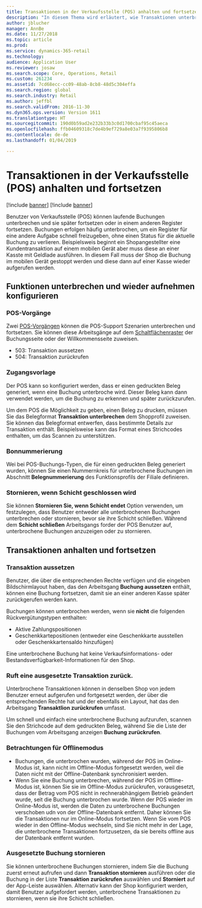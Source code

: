 ```yaml
---
title: Transaktionen in der Verkaufsstelle (POS) anhalten und fortsetzen
description: "In diesem Thema wird erläutert, wie Transaktionen unterbrochen und später fortgesetzt werden können oder sie in einem anderen Register fortsetzen können mithilfe von Microsoft Dynamics 365 for Retail."
author: jblucher
manager: AnnBe
ms.date: 11/27/2018
ms.topic: article
ms.prod: 
ms.service: dynamics-365-retail
ms.technology: 
audience: Application User
ms.reviewer: josaw
ms.search.scope: Core, Operations, Retail
ms.custom: 261234
ms.assetid: 7cd68ecc-cc09-48ab-8cb8-48d5c304effa
ms.search.region: global
ms.search.industry: Retail
ms.author: jeffbl
ms.search.validFrom: 2016-11-30
ms.dyn365.ops.version: Version 1611
ms.translationtype: HT
ms.sourcegitcommit: 190d0b59ad2e232b33b3c0d1700cbaf95c45aeca
ms.openlocfilehash: ffb04609318c7de4b9ef729a8e03a7f9395806b8
ms.contentlocale: de-de
ms.lasthandoff: 01/04/2019

---
```


# <a name="suspend-and-resume-transactions-in-the-point-of-sale-pos"></a>Transaktionen in der Verkaufsstelle (POS) anhalten und fortsetzen

[!include [banner](includes/banner.md)]
[!include [banner](includes/preview-banner.md)]

Benutzer von Verkaufsstelle (POS) können laufende Buchungen unterbrechen und sie später fortsetzen oder in einem anderen Register fortsetzen. Buchungen erfolgen häufig unterbrochen, um ein Register für eine andere Aufgabe schnell freizugeben, ohne einen Status für die aktuelle Buchung zu verlieren. Beispielsweis beginnt ein Shopangestellter eine Kundentransaktion auf einem mobilen Gerät aber muss diese an einer Kasste mit Geldlade ausführen. In diesem Fall muss der Shop die Buchung im mobilen Gerät gestoppt werden und diese dann auf einer Kasse wieder aufgerufen werden.

## <a name="configure-suspend-and-resume-functionality"></a>Funktionen unterbrechen und wieder aufnehmen konfigurieren

### <a name="pos-operations"></a>POS-Vorgänge

Zwei [POS-Vorgängen](pos-operations.md) können die POS-Support Szenarien unterbrechen und fortsetzen. Sie können diese Arbeitsgänge auf dem [Schaltflächenraster](pos-screen-layouts.md) der Buchungsseite oder der Willkommensseite zuweisen.

- 503: Transaktion aussetzen
- 504: Transaktion zurückrufen

### <a name="receipt-template"></a>Zugangsvorlage

Der POS kann so konfiguriert werden, dass er einen gedruckten Beleg generiert, wenn eine Buchung unterbroche wird. Dieser Beleg kann dann verwendet werden, um die Buchung zu erkennen und später zurückzurufen.

Um dem POS die Möglichkeit zu geben, einen Beleg zu drucken, müssen Sie das Belegformat **Transaktion unterbrechen** dem Shopprofil zuweisen. Sie können das Belegformat entwerfen, dass bestimmte Details zur Transaktion enthält. Beispielsweise kann das Format eines Strichcodes enthalten, um das Scannen zu unterstützen.

### <a name="receipt-numbering"></a>Bonnummerierung

Wei bei POS-Buchungs-Typen, die für einen gedruckten Beleg generiert wurden, können Sie einen Nummernkreis für unterbrochene Buchungen im Abschnitt **Belegnummerierung** des Funktionsprofils der Filiale definieren.

### <a name="void-when-closing-shift"></a>Stornieren, wenn Schicht geschlossen wird

Sie können **Stornieren Sie, wenn Schicht endet** Option verwenden, um festzulegen, dass Benutzer entweder alle unterbrochenen Buchungen unterbrechen oder stornieren, bevor sie ihre Schicht schließen. Während dem **Schicht schließen** Arbeitsgangs forder der POS Benutzer auf, unterbrochene Buchungen anzuzeigen oder zu stornieren.

## <a name="suspend-and-resume-a-transaction"></a>Transaktionen anhalten und fortsetzen

### <a name="suspend-a-transaction"></a>Transaktion aussetzen

Benutzer, die über die entsprechenden Rechte verfügen und die eingeben Bildschirmlayout haben, das den Arbeitsgang **Buchung aussetzen** enthält, können eine Buchung fortsetzen, damit sie an einer anderen Kasse später zurückgerufen werden kann.

Buchungen können unterbrochen werden, wenn sie **nicht** die folgenden Rückvergütungstypen enthalten:

- Aktive Zahlungspositionen
- Geschenkkartepositionen (entweder eine Geschenkkarte ausstellen oder Geschenkkartensaldo hinzufügen)

Eine unterbrochene Buchung hat keine Verkaufsinformations- oder Bestandsverfügbarkeit-Informationen für den Shop.

### <a name="resume-a-suspended-transaction"></a>Ruft eine ausgesetzte Transaktion zurück.

Unterbrochene Transaktionen können in denselben Shop von jedem Benutzer erneut aufgerufen und fortgesetzt werden, der über die entsprechenden Rechte hat und der ebenfalls ein Layout, hat das den Arbeitsgang **Transaktlion zurückrufen** umfasst.

Um schnell und einfach eine unterbrochene Buchung aufzurufen, scannen Sie den Strichcode auf dem gedruckten Beleg, während Sie die Liste der Buchungen vom Arbeitsgang anzeigen **Buchung zurückrufen**.

### <a name="considerations-for-offline-mode"></a>Betrachtungen für Offlinemodus

- Buchungen, die unterbrochen wurden, während der POS im Online-Modus ist, kann nicht im Offline-Modus fortgesetzt werden, weil die Daten nicht mit der Offline-Datenbank synchronisiert werden.
- Wenn Sie eine Buchung unterbrechen, während der POS im Offline-Modus ist, können Sie sie im Offline-Modus zurückrufen, vorausgesetzt, dass der Betrag vom POS nicht in rechnerabhängigem Betrieb geändert wurde, seit die Buchung unterbrochen wurde. Wenn der POS wieder im Online-Modus ist, werden die Daten zu unterbrochene Buchungen verschoben udn von der Offline-Datenbank entfernt. Daher können Sie die Transaktionen nur im Online-Modus fortsetzen. Wenn Sie vom POS wieder in den Offline-Modus wechseln, sind Sie nicht mehr in der Lage, die unterbrochene Transaktionen fortzusetzen, da sie bereits offline aus der Datenbank entfernt wurden.

### <a name="void-a-suspended-transaction"></a>Ausgesetzte Buchung stornieren

Sie können unterbrochene Buchungen stornieren, indem Sie die Buchung zuerst erneut aufrufen und dann **Transaktion stornieren** ausführen oder die Buchung in der Liste **Transaktion zurückrufen** auswählen und **Storniert** auf der App-Leiste auswählen. Alternativ kann der Shop konfiguriert werden, damit Benutzer aufgefordert werden, unterbrochene Transaktionen zu stornieren, wenn sie ihre Schicht schließen.

